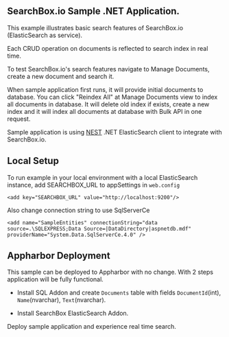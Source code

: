 ﻿## SearchBox.io Sample .NET Application.

This example illustrates basic search features of SearchBox.io (ElasticSearch as service).

Each CRUD operation on documents is reflected to search index in real time.

To test SearchBox.io's search features navigate to Manage Documents, create a new document and search it.

When sample application first runs, it will provide initial documents to database. You can click "Reindex All" at Manage Documents view to index all documents in database. It will delete old index if exists, create a new index and it will index all documents at database with Bulk API in one request.

Sample application is using [NEST](https://github.com/Mpdreamz/NEST) .NET ElasticSearch client to integrate with SearchBox.io.


## Local Setup

To run example in your local environment with a local ElasticSearch instance, add SEARCHBOX_URL to appSettings in `web.config`

    <add key="SEARCHBOX_URL" value="http://localhost:9200"/>

Also change connection string to use SqlServerCe

    <add name="SampleEntities" connectionString="data source=.\SQLEXPRESS;Data Source=|DataDirectory|aspnetdb.mdf" providerName="System.Data.SqlServerCe.4.0" />


## Appharbor Deployment

This sample can be deployed to Appharbor with no change. With 2 steps application will be fully functional.

* Install SQL Addon and create `Documents` table with fields `DocumentId`(int), `Name`(nvarchar), `Text`(nvarchar).

* Install SearchBox ElasticSearch Addon.

Deploy sample application and experience real time search.